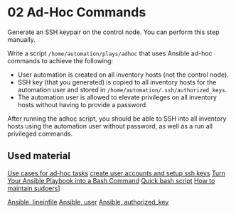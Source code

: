 # 02 Ad-Hoc Commands

Generate an SSH keypair on the control node. You can perform this step manually.

Write a script ```/home/automation/plays/adhoc``` that uses Ansible ad-hoc commands to achieve the following:

- User automation is created on all inventory hosts (not the control node).
- SSH key (that you generated) is copied to all inventory hosts for the automation user and stored in ```/home/automation/.ssh/authorized_keys```.
- The automation user is allowed to elevate privileges on all inventory hosts without having to provide a password.

After running the adhoc script, you should be able to SSH into all inventory hosts using the automation user without password, as well as a run all privileged commands.

## Used material

[Use cases for ad-hoc tasks](https://docs.ansible.com/ansible/latest/user_guide/intro_adhoc.html)
[create user accounts and setup ssh keys](http://minimum-viable-automation.com/ansible/use-ansible-create-user-accounts-setup-ssh-keys/)
[Turn Your Ansible Playbook into a Bash Command](https://blog.ipspace.net/2017/10/turn-your-ansible-playbook-into-bash.html)
[Quick bash script](https://gist.github.com/carlessanagustin/ddc06e1b4df1a175cbd3)
[How to maintain sudoers](https://stackoverflow.com/questions/33359404/ansible-best-practice-for-maintaining-list-of-sudoers)]

[Ansible, lineinfile](https://docs.ansible.com/ansible/latest/collections/ansible/builtin/lineinfile_module.html)
[Ansible, user](https://docs.ansible.com/ansible/latest/collections/ansible/builtin/user_module.html)
[Ansible, authorized_key](https://docs.ansible.com/ansible/latest/collections/ansible/posix/authorized_key_module.html)
